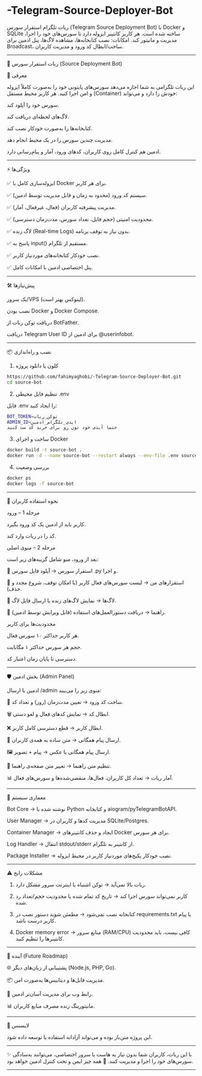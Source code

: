# -Telegram-Source-Deployer-Bot
ربات تلگرام استقرار سورس (Telegram Source Deployment Bot) با Docker و SQLite ساخته شده است. هر کاربر کانتینر ایزوله دارد تا سورس‌های خود را اجرا، مدیریت و مانیتور کند. امکانات: نصب کتابخانه‌ها، مشاهده لاگ‌ها، پنل ادمین برای Broadcast، ساخت/ابطال کد ورود و مدیریت کاربران.


---

🤖 ربات استقرار سورس (Source Deployment Bot)

📌 معرفی

این ربات تلگرامی به شما اجازه می‌دهد سورس‌های پایتونی خود را به‌صورت کاملاً ایزوله و امن اجرا کنید.
هر کاربر محیط مستقل (Container) خودش را دارد و می‌تواند:

سورس خود را آپلود کند.

لاگ‌های لحظه‌ای دریافت کند.

کتابخانه‌ها را به‌صورت خودکار نصب کند.

مدیریت چندین سورس را در یک محیط انجام دهد.


ادمین هم کنترل کامل روی کاربران، کدهای ورود، آمار و پیام‌رسانی دارد.


---

⚡ ویژگی‌ها

✅ ایزوله‌سازی کامل با Docker برای هر کاربر.

✅ سیستم کد ورود (محدود به زمان و قابل مدیریت توسط ادمین).

✅ مدیریت پیشرفته کاربران (فعال، غیرفعال، آمار).

✅ محدودیت امنیتی (حجم فایل، تعداد سورس، مدت‌زمان دسترسی).

✅ لاگ زنده (Real-time Logs) بدون نیاز به توقف برنامه.

✅ پاسخ به input() مستقیم از تلگرام.

✅ نصب خودکار کتابخانه‌های موردنیاز کاربر.

✅ پنل اختصاصی ادمین با امکانات کامل.



---

🛠 پیش‌نیازها

یک سرور/VPS (لینوکس بهتر است).

نصب بودن Docker و Docker Compose.

دریافت توکن ربات از BotFather.

دریافت Telegram User ID برای ادمین از @userinfobot.



---

📦 نصب و راه‌اندازی

1. کلون یا دانلود پروژه
```bash
https://github.com/fahimyaghobi/-Telegram-Source-Deployer-Bot.git
cd source-bot
```
2. تنظیم فایل محیطی .env

فایل .env را ایجاد کنید:
```bash
BOT_TOKEN=توکن_ربات
ADMIN_ID=ایدی_تلگرام_ادمین
حتما آیدی خود تون رو برای خرید کد ست کنید
```
3. ساخت و اجرای Docker
```bash
docker build -t source-bot .
docker run -d --name source-bot --restart always --env-file .env source-bot
```
4. بررسی وضعیت
```bash
docker ps
docker logs -f source-bot
```

---

👥 نحوه استفاده کاربران

مرحله 1 – ورود

کاربر باید از ادمین یک کد ورود بگیرد.

کد را در ربات وارد کند.


مرحله 2 – منوی اصلی

بعد از ورود، منو شامل گزینه‌های زیر است:

📂 استقرار سورس → آپلود فایل سورس .py و اجرا.

📑 استقرارهای من → لیست سورس‌های فعال کاربر (با امکان توقف، شروع مجدد و حذف).

📜 لاگ‌ها → نمایش لاگ‌های زنده یا ارسال فایل لاگ.

📘 راهنما → دریافت دستورالعمل‌های استفاده (قابل ویرایش توسط ادمین).


محدودیت‌ها برای کاربر

هر کاربر حداکثر ۱۰ سورس فعال.

حجم هر سورس حداکثر ۱ مگابایت.

دسترسی تا پایان زمان اعتبار کد.



---

🛡 بخش ادمین (Admin Panel)

ادمین با ارسال /admin منوی زیر را می‌بیند:

🔑 ساخت کد ورود → تعیین مدت‌زمان (روز) و تعداد کد.

🗑 ابطال کد → نمایش کدهای فعال و لغو دستی.

❌ ابطال کاربر → قطع دسترسی کامل کاربر.

📢 ارسال پیام همگانی → متن ساده به همه‌ی کاربران.

🖼 ارسال پیام همگانی با عکس → پیام + تصویر.

📘 تنظیم متن راهنما → تغییر متن صفحه‌ی راهنما.

📊 آمار ربات → تعداد کل کاربران، فعال‌ها، منقضی‌شده‌ها و سورس‌های فعال.



---

🧩 معماری سیستم

Bot Core → نوشته شده با Python و کتابخانه aiogram/pyTelegramBotAPI.

User Manager → مدیریت کدها و کاربران در SQLite/Postgres.

Container Manager → ایجاد و حذف کانتینرهای Docker برای هر سورس.

Log Handler → انتقال stdout/stderr از کانتینر به تلگرام.

Package Installer → نصب خودکار پکیج‌های موردنیاز کاربر در محیط ایزوله.



---

⚠ مشکلات رایج

1. ربات بالا نمی‌آید → توکن اشتباه یا اینترنت سرور مشکل دارد.


2. کاربر نمی‌تواند سورس اجرا کند → تاریخ کد تمام شده یا محدودیت حجم/تعداد رد شده.


3. کتابخانه نصب نمی‌شود → مطمئن شوید دستور نصب در requirements.txt یا پیام کاربر درست باشد.


4. Docker memory error → منابع سرور (RAM/CPU) کافی نیست، باید محدودیت کانتینرها را تنظیم کنید.




---

🚀 آینده (Future Roadmap)

🌐 پشتیبانی از زبان‌های دیگر (Node.js, PHP, Go).

📦 مدیریت فایل‌ها و دیتابیس‌ها به‌صورت امن.

🔄 رابط وب برای مدیریت آسان‌تر ادمین.

📊 مانیتورینگ زنده مصرف منابع کاربران.



---

📝 لایسنس

این پروژه متن‌باز بوده و می‌تواند آزادانه استفاده یا توسعه داده شود.


---

✨ با این ربات، کاربران شما بدون نیاز به هاست یا سرور اختصاصی، می‌توانند به‌سادگی سورس‌های خود را اجرا و مدیریت کنند.
🔐 همه چیز ایمن و تحت کنترل ادمین خواهد بود.


---
